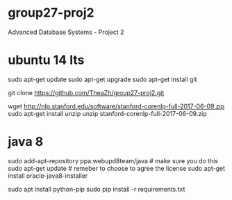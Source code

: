 # group27-proj2
Advanced Database Systems - Project 2


# ubuntu 14 lts
sudo apt-get update
sudo apt-get upgrade
sudo apt-get install git


git clone https://github.com/TheaZh/group27-proj2.git

wget http://nlp.stanford.edu/software/stanford-corenlp-full-2017-06-09.zip
sudo apt-get install unzip
unzip stanford-corenlp-full-2017-06-09.zip

# java 8
sudo add-apt-repository ppa:webupd8team/java # make sure you do this
sudo apt-get update # remeber to choose to agree the license
sudo apt-get install oracle-java8-installer 

sudo apt install python-pip
sudo pip install -r requirements.txt
